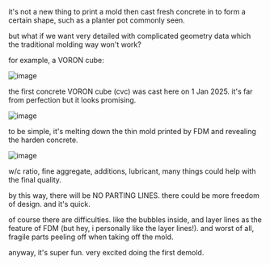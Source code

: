 it's not a new thing to print a mold then cast fresh concrete in to form a certain shape, such as a planter pot commonly seen. 

but what if we want very detailed with complicated geometry data which the traditional molding way won't work?

for example, a VORON cube: 

![image](https://github.com/user-attachments/assets/9593ed83-3935-4caf-bde0-f480715760ba)

the first concrete VORON cube (cvc) was cast here on 1 Jan 2025. it's far from perfection but it looks promising. 

![image](https://github.com/user-attachments/assets/23d0e36e-0a7c-4de5-a05f-1b6b3e28b744)

to be simple, it's melting down the thin mold printed by FDM and revealing the harden concrete. 

![image](https://github.com/user-attachments/assets/7b1d62d1-bc6a-493b-8c43-fd380909a15c)

w/c ratio, fine aggregate, additions, lubricant, many things could help with the final quality. 

by this way, there will be NO PARTING LINES. there could be more freedom of design. and it's quick. 

of course there are difficulties. like the bubbles inside, and layer lines as the feature of FDM (but hey, i personally like the layer lines!). and worst of all, fragile parts peeling off when taking off the mold. 

anyway, it's super fun. very excited doing the first demold. 

